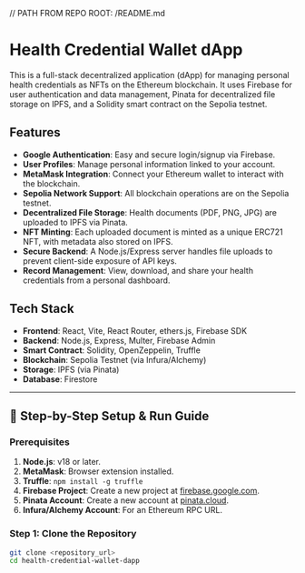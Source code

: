// PATH FROM REPO ROOT: /README.md
# Health Credential Wallet dApp

This is a full-stack decentralized application (dApp) for managing personal health credentials as NFTs on the Ethereum blockchain. It uses Firebase for user authentication and data management, Pinata for decentralized file storage on IPFS, and a Solidity smart contract on the Sepolia testnet.

## Features

- **Google Authentication**: Easy and secure login/signup via Firebase.
- **User Profiles**: Manage personal information linked to your account.
- **MetaMask Integration**: Connect your Ethereum wallet to interact with the blockchain.
- **Sepolia Network Support**: All blockchain operations are on the Sepolia testnet.
- **Decentralized File Storage**: Health documents (PDF, PNG, JPG) are uploaded to IPFS via Pinata.
- **NFT Minting**: Each uploaded document is minted as a unique ERC721 NFT, with metadata also stored on IPFS.
- **Secure Backend**: A Node.js/Express server handles file uploads to prevent client-side exposure of API keys.
- **Record Management**: View, download, and share your health credentials from a personal dashboard.

## Tech Stack

- **Frontend**: React, Vite, React Router, ethers.js, Firebase SDK
- **Backend**: Node.js, Express, Multer, Firebase Admin
- **Smart Contract**: Solidity, OpenZeppelin, Truffle
- **Blockchain**: Sepolia Testnet (via Infura/Alchemy)
- **Storage**: IPFS (via Pinata)
- **Database**: Firestore

---

## 🚀 Step-by-Step Setup & Run Guide

### Prerequisites

1.  **Node.js**: v18 or later.
2.  **MetaMask**: Browser extension installed.
3.  **Truffle**: `npm install -g truffle`
4.  **Firebase Project**: Create a new project at [firebase.google.com](https://firebase.google.com).
5.  **Pinata Account**: Create a new account at [pinata.cloud](https://pinata.cloud).
6.  **Infura/Alchemy Account**: For an Ethereum RPC URL.

### Step 1: Clone the Repository

```bash
git clone <repository_url>
cd health-credential-wallet-dapp